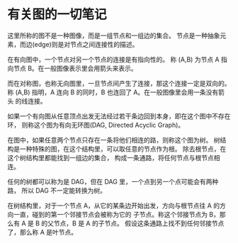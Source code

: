 # 有关图的一切笔记

这里所称的图不是一种图像，而是一组节点和一组边的集合。
节点是一种抽象元素，而边(edge)则是对节点之间连接性的描述。

在有向图中，一个节点对另一个节点的连接是有指向性的。
称 (A,B) 为节点 A 指向节点 B。在一般图像表示里会用箭头来表示。

而在对称图，也称无向图里，一旦节点间产生了连接，那这个连接一定是双向的。
称 (A,B) 指明，A 连向 B 的同时，B 也连回了 A。在一般图像里会用一条没有箭头
的线连接。

如果一个有向图从任意顶点出发无法经过若干条边回到本身，即在这个图中不存在环，
则称这个图为有向无环图(DAG, Directed Acyclic Graph)。

在图中，如果任意两个节点只存在一条将他们相连的路，则称这个图为树。
树结构是一种特殊的图，在这个结构里，可以取任意的节点作为根。
除去根节点，在这个树结构里都能找到一组边的集合，
构成一条通路，将任何节点与根节点相连。

任何的树都可以称为是 DAG，但在 DAG 里，一个点到另一个点可能会有两种路，
所以 DAG 不一定能转换为树。

在树结构里，对于一个节点 A，从它的某条边开始出发，方向与根节点往 A 的方向一直，碰到的第一个邻接节点会被称为它的
子节点。称这个邻接节点为 B，那么有 A 是 B 的父节点，B 是 A 的子节点。
假设这条通路上找不到任何邻接节点了，那么称 A 是叶节点。

